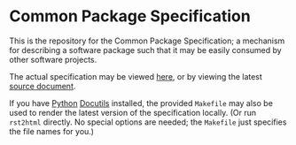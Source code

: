Common Package Specification
============================

This is the repository for the Common Package Specification; a mechanism for
describing a software package such that it may be easily consumed by other
software projects.

The actual specification may be viewed [here](https://mwoehlke.github.io/cps/),
or by viewing the latest
[source document](https://github.com/mwoehlke/cps/blob/master/common-package-specification.rst).

If you have [Python](https://www.python.org)
[Docutils](http://docutils.sourceforge.net/) installed, the provided `Makefile`
may also be used to render the latest version of the specification locally. (Or
run `rst2html` directly. No special options are needed; the `Makefile` just
specifies the file names for you.)
